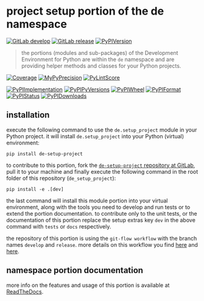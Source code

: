 <!--
  THIS FILE IS EXCLUSIVELY MAINTAINED 
-->
# project setup portion of the de namespace

[![GitLab develop](https://img.shields.io/gitlab/pipeline/degroup/de_setup_project/develop?logo=python)](
    https://gitlab.com/degroup/de_setup_project)
[![GitLab release](https://img.shields.io/gitlab/pipeline/degroup/de_setup_project/release?logo=python)](
    https://gitlab.com/degroup/de_setup_project/-/tree/release)
[![PyPIVersion](https://img.shields.io/pypi/v/de_setup_project)](
    https://pypi.org/project/de-setup-project/#history)

>the portions (modules and sub-packages) of the Development Environment for Python are within
the `de` namespace and are providing helper methods and classes for your Python projects.

[![Coverage](https://degroup.gitlab.io/de_setup_project/coverage.svg)](
    https://degroup.gitlab.io/de_setup_project/coverage/de_setup_project_py.html)
[![MyPyPrecision](https://degroup.gitlab.io/de_setup_project/mypy.svg)](
    https://degroup.gitlab.io/de_setup_project/lineprecision.txt)
[![PyLintScore](https://degroup.gitlab.io/de_setup_project/pylint.svg)](
    https://degroup.gitlab.io/de_setup_project/pylint.log)

[![PyPIImplementation](https://img.shields.io/pypi/implementation/de_setup_project)](
    https://pypi.org/project/de-setup-project/)
[![PyPIPyVersions](https://img.shields.io/pypi/pyversions/de_setup_project)](
    https://pypi.org/project/de-setup-project/)
[![PyPIWheel](https://img.shields.io/pypi/wheel/de_setup_project)](
    https://pypi.org/project/de-setup-project/)
[![PyPIFormat](https://img.shields.io/pypi/format/de_setup_project)](
    https://pypi.org/project/de-setup-project/)
[![PyPIStatus](https://img.shields.io/pypi/status/de_setup_project)](
    https://libraries.io/pypi/de-setup-project)
[![PyPIDownloads](https://img.shields.io/pypi/dm/de_setup_project)](
    https://pypi.org/project/de-setup-project/#files)


## installation

execute the following command to use the `de.setup_project` module in your Python project. it will install
`de.setup_project` into your Python (virtual) environment:
 
```shell script
pip install de-setup-project
```

to contribute to this portion, fork the
[`de-setup-project` repository at GitLab](https://gitlab.com/degroup/de_setup_project
"de.setup_project code repository"), pull it to your machine and finally execute the following command in the root
folder of this repository (`de_setup_project`):

```shell script
pip install -e .[dev]
```

the last command will install this module portion into your virtual environment, along with the tools you need to
develop and run tests or to extend the portion documentation. to contribute only to the unit tests, or the documentation
of this portion replace the setup extras key `dev` in the above command with `tests` or `docs` respectively.

the repository of this portion is using the `git-flow workflow` with the branch names `develop` and `release`. more
details on this workflow you find [here](https://nvie.com/posts/a-successful-git-branching-model/) and 
[here](https://www.atlassian.com/git/tutorials/comparing-workflows/gitflow-workflow).


## namespace portion documentation

more info on the features and usage of this portion is available at
[ReadTheDocs](https://de.readthedocs.io/en/latest/_autosummary/de.setup_project.html#module-de.setup_project
"de_setup_project documentation").
